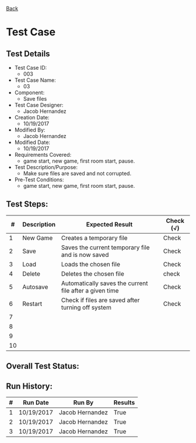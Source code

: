 [Back](TestCases.md)

# Test Case 

## Test Details

* Test Case ID:
  * 003
* Test Case Name:
  * 03
* Component: 
  * Save files
* Test Case Designer:
  * Jacob Hernandez
* Creation Date:
  * 10/19/2017
* Modified By:
  * Jacob Hernandez
* Modified Date:
  * 10/19/2017
* Requirements Covered:
  * game start, new game, first room start, pause.
* Test Description/Purpose:
  * Make sure files are saved and not corrupted.
* Pre-Test Conditions:
  * game start, new game, first room start, pause.
## Test Steps: 
| # | Description | Expected Result | Check (√) |
| --- | --- | --- | --- |
| 1 | New Game | Creates a temporary file | Check |			
| 2 | Save | Saves the current temporary file and is now saved | Check |			
| 3 | Load | Loads the chosen file | Check |			
| 4 | Delete | Deletes the chosen file | check |			
| 5 | Autosave | Automatically saves the current file after a given time | Check |			
| 6 | Restart | Check if files are saved after turning off system | Check |			
| 7 | | | |			
| 8 | | | |			
| 9 | | | |			
| 10 | | | |			

## Overall Test Status:



## Run History:
| # |	Run Date |	Run By |	Results |
| --- | --- | --- | --- |
| 1 | 10/19/2017 | Jacob Hernandez | True |			
| 2 | 10/19/2017 | Jacob Hernandez | True |			
| 3 | 10/19/2017 | Jacob Hernandez | True |			

